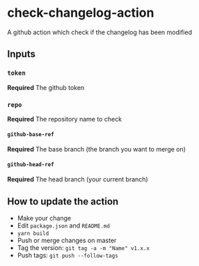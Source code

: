 # check-changelog-action

A github action which check if the changelog has been modified

## Inputs

### `token`

**Required** The github token

### `repo`

**Required** The repository name to check

#### `github-base-ref`

**Required** The base branch (the branch you want to merge on)

#### `github-head-ref`

**Required** The head branch (your current branch)

## How to update the action

- Make your change
- Edit `package.json` and `README.md`
- `yarn build`
- Push or merge changes on master
- Tag the version: `git tag -a -m "Name" v1.x.x`
- Push tags: `git push --follow-tags`
